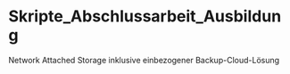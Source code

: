 # Skripte_Abschlussarbeit_Ausbildung
Network Attached Storage inklusive einbezogener Backup-Cloud-Lösung
